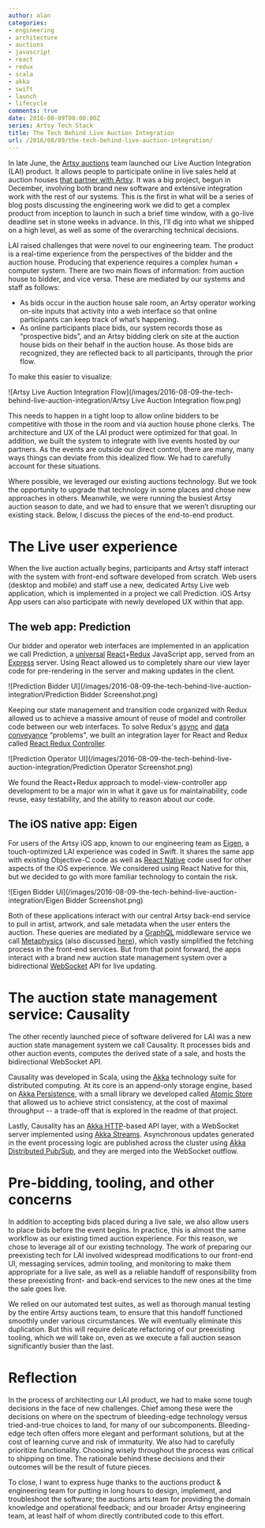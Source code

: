 ```yaml
---
author: alan
categories:
- engineering
- architecture
- auctions
- javascript
- react
- redux
- scala
- akka
- swift
- launch
- lifecycle
comments: true
date: 2016-08-09T00:00:00Z
series: Artsy Tech Stack
title: The Tech Behind Live Auction Integration
url: /2016/08/09/the-tech-behind-live-auction-integration/
---
```


In late June, the [Artsy auctions](https://www.artsy.net/auctions/) team launched our Live Auction Integration (LAI) product. It allows people to participate online in live sales held at auction houses [that partner with Artsy](https://www.artsy.net/auction-partnerships). It was a big project, begun in December, involving both brand new software and extensive integration work with the rest of our systems. This is the first in what will be a series of blog posts discussing the engineering work we did to get a complex product from inception to launch in such a brief time window, with a go-live deadline set in stone weeks in advance. In this, I’ll dig into what we shipped on a high level, as well as some of the overarching technical decisions.

<!--more-->

LAI raised challenges that were novel to our engineering team. The product is a real-time experience from the perspectives of the bidder and the auction house. Producing that experience requires a complex human + computer system. There are two main flows of information: from auction house to bidder, and vice versa. These are mediated by our systems and staff as follows:

- As bids occur in the auction house sale room, an Artsy operator working on-site inputs that activity into a web interface so that online participants can keep track of what’s happening.
- As online participants place bids, our system records those as “prospective bids”, and an Artsy bidding clerk on site at the auction house bids on their behalf in the auction house. As those bids are recognized, they are reflected back to all participants, through the prior flow.

To make this easier to visualize:

![Artsy Live Auction Integration Flow](/images/2016-08-09-the-tech-behind-live-auction-integration/Artsy Live Auction Integration flow.png)

This needs to happen in a tight loop to allow online bidders to be competitive with those in the room and via auction house phone clerks. The architecture and UX of the LAI product were optimized for that goal. In addition, we built the system to integrate with live events hosted by our partners. As the events are outside our direct control, there are many, many ways things can deviate from this idealized flow. We had to carefully account for these situations.

Where possible, we leveraged our existing auctions technology. But we took the opportunity to upgrade that technology in some places and chose new approaches in others. Meanwhile, we were running the busiest Artsy auction season to date, and we had to ensure that we weren’t disrupting our existing stack. Below, I discuss the pieces of the end-to-end product.

# The Live user experience

When the live auction actually begins, participants and Artsy staff interact with the system with front-end software developed from scratch. Web users (desktop and mobile) and staff use a new, dedicated Artsy Live web application, which is implemented in a project we call Prediction. iOS Artsy App users can also participate with newly developed UX within that app.

## The web app: Prediction

Our bidder and operator web interfaces are implemented in an application we call Prediction, a [universal](https://medium.com/@mjackson/universal-javascript-4761051b7ae9#.ev1yd3juy) [React](https://facebook.github.io/react/)+[Redux](http://redux.js.org/) JavaScript app, served from an [Express](http://expressjs.com/) server. Using React allowed us to completely share our view layer code for pre-rendering in the server and making updates in the client.

![Prediction Bidder UI](/images/2016-08-09-the-tech-behind-live-auction-integration/Prediction Bidder Screenshot.png)

Keeping our state management and transition code organized with Redux allowed us to achieve a massive amount of reuse of model and controller code between our web interfaces. To solve Redux's [async](http://stackoverflow.com/q/34570758/807674) and [data conveyance](http://stackoverflow.com/q/34299460/807674) “problems", we built an integration layer for React and Redux called [React Redux Controller](https://github.com/artsy/react-redux-controller).

![Prediction Operator UI](/images/2016-08-09-the-tech-behind-live-auction-integration/Prediction Operator Screenshot.png)

We found the React+Redux approach to model-view-controller app development to be a major win in what it gave us for maintainability, code reuse, easy testability, and the ability to reason about our code.

## The iOS native app: Eigen

For users of the Artsy iOS app, known to our engineering team as [Eigen](https://github.com/artsy/eigen), a touch-optimized LAI experience was coded in Swift. It shares the same app with existing Objective-C code as well as [React Native](https://facebook.github.io/react-native/) code used for other aspects of the iOS experience. We considered using React Native for this, but we decided to go with more familiar technology to contain the risk.

![Eigen Bidder UI](/images/2016-08-09-the-tech-behind-live-auction-integration/Eigen Bidder Screenshot.png)

Both of these applications interact with our central Artsy back-end service to pull in artist, artwork, and sale metadata when the user enters the auction. These queries are mediated by a [GraphQL](http://graphql.org/) middleware service we call [Metaphysics](https://github.com/artsy/metaphysics) (also discussed [here](/blog/2016/06/19/graphql-for-mobile/)), which vastly simplified the fetching process in the front-end services. But from that point forward, the apps interact with a brand new auction state management system over a bidirectional [WebSocket](https://en.wikipedia.org/wiki/WebSocket) API for live updating.

# The auction state management service: Causality

The other recently launched piece of software delivered for LAI was a new auction state management system we call Causality. It processes bids and other auction events, computes the derived state of a sale, and hosts the bidirectional WebSocket API.

Causality was developed in Scala, using the [Akka](http://doc.akka.io/docs/akka/current/intro/what-is-akka.html) technology suite for distributed computing. At its core is an append-only storage engine, based on [Akka Persistence](http://doc.akka.io/docs/akka/current/scala/persistence.html), with a small library we developed called [Atomic Store](https://github.com/artsy/atomic-store) that allowed us to achieve strict consistency, at the cost of maximal throughput -- a trade-off that is explored in the readme of that project.

Lastly, Causality has an [Akka HTTP](http://doc.akka.io/docs/akka/current/scala/http/introduction.html)-based API layer, with a WebSocket server implemented using [Akka Streams](http://doc.akka.io/docs/akka/current/scala/stream/stream-introduction.html). Asynchronous updates generated in the event processing logic are published across the cluster using [Akka Distributed Pub/Sub](http://doc.akka.io/docs/akka/current/scala/distributed-pub-sub.html), and they are merged into the WebSocket outflow.

# Pre-bidding, tooling, and other concerns

In addition to accepting bids placed during a live sale, we also allow users to place bids before the event begins. In practice, this is almost the same workflow as our existing timed auction experience. For this reason, we chose to leverage all of our existing technology. The work of preparing our preexisting tech for LAI involved widespread modifications to our front-end UI, messaging services, admin tooling, and monitoring to make them appropriate for a live sale, as well as a reliable handoff of responsibility from these preexisting front- and back-end services to the new ones at the time the sale goes live.

We relied on our automated test suites, as well as thorough manual testing by the entire Artsy auctions team, to ensure that this handoff functioned smoothly under various circumstances. We will eventually eliminate this duplication. But this will require delicate refactoring of our preexisting tooling, which we will take on, even as we execute a fall auction season significantly busier than the last.

# Reflection

In the process of architecting our LAI product, we had to make some tough decisions in the face of new challenges. Chief among these were the decisions on where on the spectrum of bleeding-edge technology versus tried-and-true choices to land, for many of our subcomponents. Bleeding-edge tech often offers more elegant and performant solutions, but at the cost of learning curve and risk of immaturity. We also had to carefully prioritize functionality. Choosing wisely throughout the process was critical to shipping on time. The rationale behind these decisions and their outcomes will be the result of future pieces.

To close, I want to express huge thanks to the auctions product & engineering team for putting in long hours to design, implement, and troubleshoot the software; the auctions arts team for providing the domain knowledge and operational feedback; and our broader Artsy engineering team, at least half of whom directly contributed code to this effort.
